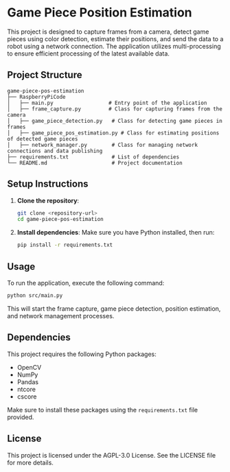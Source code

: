# Game Piece Position Estimation

This project is designed to capture frames from a camera, detect game pieces using color detection, estimate their positions, and send the data to a robot using a network connection. The application utilizes multi-processing to ensure efficient processing of the latest available data.

## Project Structure

```
game-piece-pos-estimation
├── RaspberryPiCode
│   ├── main.py                  # Entry point of the application
│   ├── frame_capture.py         # Class for capturing frames from the camera
│   ├── game_piece_detection.py   # Class for detecting game pieces in frames
│   ├── game_piece_pos_estimation.py # Class for estimating positions of detected game pieces
│   ├── network_manager.py        # Class for managing network connections and data publishing
├── requirements.txt              # List of dependencies
└── README.md                     # Project documentation
```

## Setup Instructions

1. **Clone the repository**:
   ```bash
   git clone <repository-url>
   cd game-piece-pos-estimation
   ```

2. **Install dependencies**:
   Make sure you have Python installed, then run:
   ```bash
   pip install -r requirements.txt
   ```

## Usage

To run the application, execute the following command:

```bash
python src/main.py
```

This will start the frame capture, game piece detection, position estimation, and network management processes.

## Dependencies

This project requires the following Python packages:

- OpenCV
- NumPy
- Pandas
- ntcore
- cscore

Make sure to install these packages using the `requirements.txt` file provided.

## License

This project is licensed under the AGPL-3.0 License. See the LICENSE file for more details.